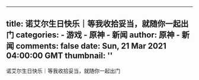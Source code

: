 
---
title: 诺艾尔生日快乐｜等我收拾妥当，就随你一起出门
categories: 
    - 游戏
    - 原神 - 新闻
author: 原神 - 新闻
comments: false
date: Sun, 21 Mar 2021 04:00:00 GMT
thumbnail: ''
---

<div>   
诺艾尔生日快乐｜等我收拾妥当，就随你一起出门  
</div>
            